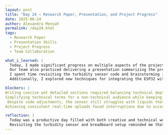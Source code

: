 ```yaml
---
layout: post
title: "Day 24 – Research Paper, Presentation, and Project Progress"  
date: 2025-06-24  
author: Alexandra Mensah  
permalink: /day24.html  
tags:  
  - Research Paper  
  - Presentation Skills  
  - Project Progress  
  - Team Collaboration  

what_i_learned: |  
  Today, I made significant progress on multiple aspects of the project. We worked on drafting a research paper focused on the applications of AI in water quality monitoring. I contributed by writing sections on the pH sensor’s role in detecting contamination and how turbidity sensors measure water clarity.  
  Our team also practiced delivering a presentation summarizing the project goals, challenges, and progress. This activity helped me refine my ability to communicate technical ideas in a clear and engaging way.  
  I spent time revisiting the turbidity sensor code and brainstorming improvements to handle more complex liquids like orange juice. I also worked on organizing our breadboard setup, ensuring both sensors are securely connected and functional.  
  Additionally, I explored new techniques for integrating the ESP32 with Firebase to enable smoother real-time data uploads. I tested different calibration approaches for the pH sensor, aiming to improve accuracy in varying water conditions.  

blockers: |  
Writing concise yet detailed sections required balancing technical depth with readability, which was difficult.  
Simplifying technical terms for a non-technical audience while keeping the presentation engaging was tricky.  
 Despite code adjustments, the sensor still struggles with liquids that have complex properties like pulp or opacity.  
Achieving consistent real-time uploads faced interruptions due to occasional connectivity errors.  

reflection: |  
  Today was a productive day filled with both creative and technical work. Writing the research paper helped me connect theoretical knowledge to practical applications, giving me a broader perspective on the project’s impact. Practicing the presentation boosted my confidence in explaining our work and taught me the importance of tailoring content for different audiences.  
  Revisiting the turbidity sensor and breadboard setup reminded me that small improvements can make a big difference in the project’s overall functionality. Despite some persistent challenges, I feel proud of the progress made today and motivated to continue refining our solutions.  
---
```

